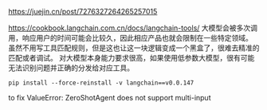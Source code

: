 https://juejin.cn/post/7276327264265257015

https://cookbook.langchain.com.cn/docs/langchain-tools/
大模型会被多次调用，响应用户的时间可能会比较久，因此相应产品也就会限制在一些特定领域。
虽然不用写工具匹配规则，但是这也让这一块逻辑变成一个黑盒了，很难去精准的匹配或者调试。
对大模型本身能力要求很高，如果使用低参数大模型，很有可能无法识别问题并正确的分发给对应工具。

```shell
pip install --force-reinstall -v langchain==v0.0.147
```


to fix ValueError: ZeroShotAgent does not support multi-input
